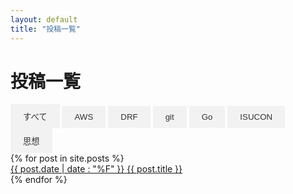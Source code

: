 ```yaml
---
layout: default
title: "投稿一覧"
---
```


# 投稿一覧

<style>
/* ボタンの基本スタイル */
.tablinks {
  background-color: #f2f2f2;
  border: none;
  color: #333;
  padding: 10px 20px;
  cursor: pointer;
  transition: background-color 0.3s;
}

/* 選択中のボタンのスタイル */
.tablinks.active {
  background-color: #007bff;
  color: #fff;
}
</style>

<div class="tab">
  <button class="tablinks" onclick="filterCategory('all')">すべて</button>
  <button class="tablinks" onclick="filterCategory('AWS')">AWS</button>
  <button class="tablinks" onclick="filterCategory('DRF')">DRF</button>
  <button class="tablinks" onclick="filterCategory('git')">git</button>
  <button class="tablinks" onclick="filterCategory('Go')">Go</button>
  <button class="tablinks" onclick="filterCategory('ISUCON')">ISUCON</button>
  <button class="tablinks" onclick="filterCategory('思想')">思想</button>
  <!-- 他のカテゴリのボタンも追加 -->
</div>

<div id="posts">
  {% for post in site.posts %}
    <div class="post" data-category="{{ post.category }}">
      <a href="{{ post.url | absolute_url }}">
        <span>{{ post.date | date : "%F" }}</span>
        <span>{{ post.title }}</span>
      </a>
    </div>
  {% endfor %}
</div>

<!-- JavaScriptでカテゴリ別にフィルタリングするコード -->
<script>
  function filterCategory(category) {
    const posts = document.querySelectorAll(".post");
    posts.forEach(function(post) {
      const postCategory = post.getAttribute("data-category");
      if (category === "all" || postCategory === category) {
        post.style.display = "block";
      } else {
        post.style.display = "none";
      }
    });
  }
  const buttons = document.querySelectorAll(".tablinks");
  buttons.forEach(function(button) {
    button.addEventListener("click", function() {
      // すべてのボタンからactiveクラスを削除
      buttons.forEach(function(btn) {
        btn.classList.remove("active");
      });
      // クリックしたボタンにactiveクラスを追加
      button.classList.add("active");
    });
  });
</script>
